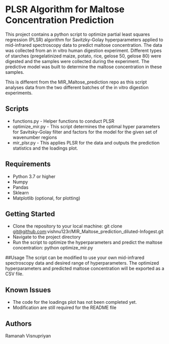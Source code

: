 # PLSR Algorithm for Maltose Concentration Prediction
This project contains a python script to optimize partial least squares regression (PLSR) algorithm for Savitzky-Golay hyperparameters applied to mid-infrared spectroscopy data to predict maltose concentration. The data was collected from an in vitro human digestion experiment. Different types of starches (pregelatinized maize, potato, rice, gelose 50, gelose 80) were digested and the samples were collected during the experiment. The predictive model was built to determine the maltose concentration in these samples. 

This is different from the MIR_Maltose_prediction repo as this script analyses data from the two different batches of the in vitro digestion experiments. 

## Scripts
- functions.py - Helper functions to conduct PLSR
- optimize_mir.py - This script determines the optimal hyper parameters for Savitsky-Golay filter and factors for the model for the given set of wavenumber regions
- mir_plsr.py - This applies PLSR for the data and outputs the prediction statistics and the loadings plot. 


## Requirements
- Python 3.7 or higher
- Numpy
- Pandas
- Sklearn
- Matplotlib (optional, for plotting)

## Getting Started
- Clone the repository to your local machine: git clone git@github.com:vishnu123r/MIR_Maltose_prediction_diluted-Infogest.git
- Navigate to the project directory
- Run the script to optimize the hyperparameters and predict the maltose concentration: python optimize_mir.py


##Usage
The script can be modified to use your own mid-infrared spectroscopy data and desired range of hyperparameters. The optimized hyperparameters and predicted maltose concentration will be exported as a CSV file.

## Known Issues
- The code for the loadings plot has not been completed yet. 
- Modification are still required for the README file

## Authors
Ramanah Visnupriyan
